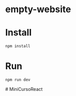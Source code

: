 # empty-website

# Install

```
npm install
```

# Run

```
npm run dev
```
#   M i n i C u r s o R e a c t  
 